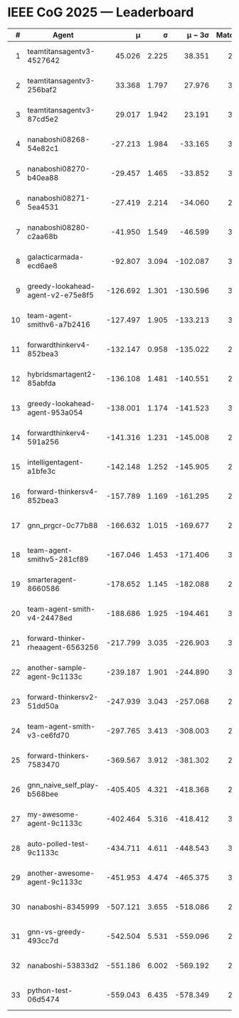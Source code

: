 # IEEE CoG 2025 — Leaderboard

| # | Agent | μ | σ | μ − 3σ | Matches | Updated |
|---:|---|---:|---:|---:|---:|---|
| 1 | teamtitansagentv3-4527642 | 45.026 | 2.225 | 38.351 | 2636 | 2025-09-01 17:27 |
| 2 | teamtitansagentv3-256baf2 | 33.368 | 1.797 | 27.976 | 3154 | 2025-09-01 17:27 |
| 3 | teamtitansagentv3-87cd5e2 | 29.017 | 1.942 | 23.191 | 3078 | 2025-09-01 17:27 |
| 4 | nanaboshi08268-54e82c1 | -27.213 | 1.984 | -33.165 | 3200 | 2025-09-01 17:27 |
| 5 | nanaboshi08270-b40ea88 | -29.457 | 1.465 | -33.852 | 3280 | 2025-09-01 17:27 |
| 6 | nanaboshi08271-5ea4531 | -27.419 | 2.214 | -34.060 | 2940 | 2025-09-01 17:27 |
| 7 | nanaboshi08280-c2aa68b | -41.950 | 1.549 | -46.599 | 3220 | 2025-09-01 17:27 |
| 8 | galacticarmada-ecd6ae8 | -92.807 | 3.094 | -102.087 | 3000 | 2025-09-01 17:27 |
| 9 | greedy-lookahead-agent-v2-e75e8f5 | -126.692 | 1.301 | -130.596 | 3488 | 2025-09-01 17:27 |
| 10 | team-agent-smithv6-a7b2416 | -127.497 | 1.905 | -133.213 | 3380 | 2025-09-01 17:27 |
| 11 | forwardthinkerv4-852bea3 | -132.147 | 0.958 | -135.022 | 2591 | 2025-09-01 17:27 |
| 12 | hybridsmartagent2-85abfda | -136.108 | 1.481 | -140.551 | 2538 | 2025-09-01 17:27 |
| 13 | greedy-lookahead-agent-953a054 | -138.001 | 1.174 | -141.523 | 3368 | 2025-09-01 17:27 |
| 14 | forwardthinkerv4-591a256 | -141.316 | 1.231 | -145.008 | 2486 | 2025-09-01 17:27 |
| 15 | intelligentagent-a1bfe3c | -142.148 | 1.252 | -145.905 | 2835 | 2025-09-01 17:27 |
| 16 | forward-thinkersv4-852bea3 | -157.789 | 1.169 | -161.295 | 2427 | 2025-09-01 17:27 |
| 17 | gnn_prgcr-0c77b88 | -166.632 | 1.015 | -169.677 | 2580 | 2025-09-01 17:27 |
| 18 | team-agent-smithv5-281cf89 | -167.046 | 1.453 | -171.406 | 3100 | 2025-09-01 17:27 |
| 19 | smarteragent-8660586 | -178.652 | 1.145 | -182.088 | 2539 | 2025-09-01 17:27 |
| 20 | team-agent-smith-v4-24478ed | -188.686 | 1.925 | -194.461 | 3260 | 2025-09-01 17:27 |
| 21 | forward-thinker-rheaagent-6563256 | -217.799 | 3.035 | -226.903 | 3374 | 2025-09-01 17:27 |
| 22 | another-sample-agent-9c1133c | -239.187 | 1.901 | -244.890 | 3300 | 2025-09-01 17:27 |
| 23 | forward-thinkersv2-51dd50a | -247.939 | 3.043 | -257.068 | 2694 | 2025-09-01 17:27 |
| 24 | team-agent-smith-v3-ce6fd70 | -297.765 | 3.413 | -308.003 | 2880 | 2025-09-01 17:27 |
| 25 | forward-thinkers-7583470 | -369.567 | 3.912 | -381.302 | 2960 | 2025-09-01 17:27 |
| 26 | gnn_naive_self_play-b568bee | -405.405 | 4.321 | -418.368 | 2000 | 2025-09-01 17:27 |
| 27 | my-awesome-agent-9c1133c | -402.464 | 5.316 | -418.412 | 3240 | 2025-09-01 17:27 |
| 28 | auto-polled-test-9c1133c | -434.711 | 4.611 | -448.543 | 3320 | 2025-09-01 17:27 |
| 29 | another-awesome-agent-9c1133c | -451.953 | 4.474 | -465.375 | 3240 | 2025-09-01 17:27 |
| 30 | nanaboshi-8345999 | -507.121 | 3.655 | -518.086 | 2760 | 2025-09-01 17:27 |
| 31 | gnn-vs-greedy-493cc7d | -542.504 | 5.531 | -559.096 | 2760 | 2025-09-01 17:27 |
| 32 | nanaboshi-53833d2 | -551.186 | 6.002 | -569.192 | 2980 | 2025-09-01 17:27 |
| 33 | python-test-06d5474 | -559.043 | 6.435 | -578.349 | 2460 | 2025-09-01 17:27 |
